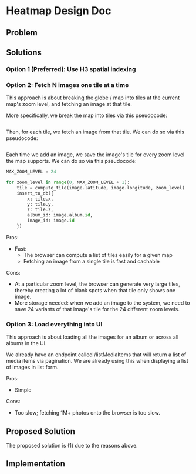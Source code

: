 # Heatmap Design Doc

## Problem

## Solutions

### Option 1 (Preferred): Use H3 spatial indexing

### Option 2: Fetch N images one tile at a time

This approach is about breaking the globe / map into tiles at the current map's zoom level, and fetching an image at that tile.

More specifically, we break the map into tiles via this pseudocode:

```
```

Then, for each tile, we fetch an image from that tile. We can do so via this pseudocode:

```
```

Each time we add an image, we save the image's tile for every zoom level the map supports. We can do so via this pseudocode:

```py
MAX_ZOOM_LEVEL = 24

for zoom_level in range(0, MAX_ZOOM_LEVEL + 1):
    tile = compute_tile(image.latitude, image.longitude, zoom_level)
    insert_to_db({
        x: tile.x, 
        y: tile.y, 
        z: tile.z, 
        album_id: image.album.id, 
        image_id: image.id
    })
```

Pros:

- Fast:
  - The browser can compute a list of tiles easily for a given map
  - Fetching an image from a single tile is fast and cachable

Cons:

- At a particular zoom level, the browser can generate very large tiles, thereby creating a lot of blank spots when that tile only shows one image.
- More storage needed: when we add an image to the system, we need to save 24 variants of that image's tile for the 24 different zoom levels.

### Option 3: Load everything into UI

This approach is about loading all the images for an album or across all albums in the UI.

We already have an endpoint called /listMediaItems that will return a list of media items via pagination.
We are already using this when displaying a list of images in list form.

Pros:

- Simple

Cons:

- Too slow; fetching 1M+ photos onto the browser is too slow.

## Proposed Solution

The proposed solution is (1) due to the reasons above.

## Implementation
